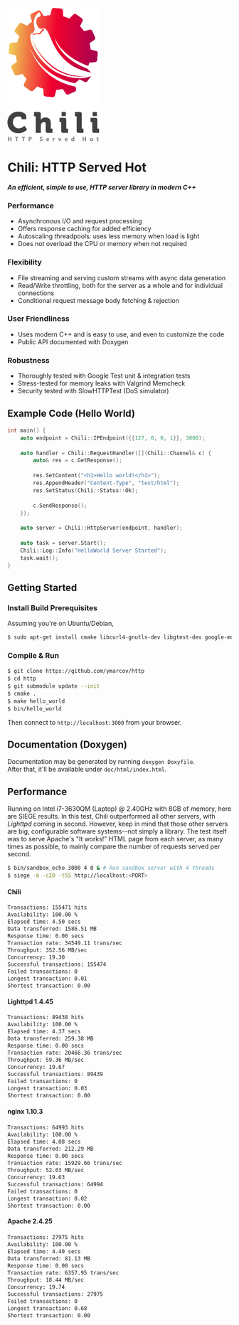![Logo](https://raw.githubusercontent.com/ymarcov/Chili/master/logo.png)

# Chili: HTTP Served Hot

***An efficient, simple to use, HTTP server library in modern C++***

### Performance
- Asynchronous I/O and request processing
- Offers response caching for added efficiency
- Autoscaling threadpools: uses less memory when load is light
- Does not overload the CPU or memory when not required

### Flexibility
- File streaming and serving custom streams with async data generation
- Read/Write throttling, both for the server as a whole and for individual connections
- Conditional request message body fetching & rejection

### User Friendliness
- Uses modern C++ and is easy to use, and even to customize the code
- Public API documented with Doxygen

### Robustness
- Thoroughly tested with Google Test unit & integration tests
- Stress-tested for memory leaks with Valgrind Memcheck
- Security tested with SlowHTTPTest (DoS simulator)

## Example Code (Hello World)

```c++
int main() {
    auto endpoint = Chili::IPEndpoint({{127, 0, 0, 1}}, 3000);

    auto handler = Chili::RequestHandler([](Chili::Channel& c) {
        auto& res = c.GetResponse();

        res.SetContent("<h1>Hello world!</h1>");
        res.AppendHeader("Content-Type", "text/html");
        res.SetStatus(Chili::Status::Ok);

        c.SendResponse();
    });

    auto server = Chili::HttpServer(endpoint, handler);

    auto task = server.Start();
    Chili::Log::Info("HelloWorld Server Started");
    task.wait();
}
```

## Getting Started
### Install Build Prerequisites
Assuming you're on Ubuntu/Debian,

```bash
$ sudo apt-get install cmake libcurl4-gnutls-dev libgtest-dev google-mock libunwind-dev
```
### Compile & Run

```bash
$ git clone https://github.com/ymarcov/http
$ cd http
$ git submodule update --init
$ cmake .
$ make hello_world
$ bin/hello_world
```

Then connect to `http://localhost:3000` from your browser.

## Documentation (Doxygen)
Documentation may be generated by running ```doxygen Doxyfile```. \
After that, it'll be available under `doc/html/index.html`.

## Performance
Running on Intel i7-3630QM (Laptop) @ 2.40GHz with 8GB of memory, here are SIEGE results. In this test, Chili outperformed all other servers, with *Lighttpd* coming in second. However, keep in mind that those other servers are big, configurable software systems--not simply a library. The test itself was to serve Apache's "It works!" HTML page from each server, as many times as possible, to mainly compare the number of requests served per second.

```bash
$ bin/sandbox_echo 3000 4 0 & # Run sandbox server with 4 threads
$ siege -b -c20 -t5S http://localhost:<PORT>
```

#### Chili

```
Transactions: 155471 hits
Availability: 100.00 %
Elapsed time: 4.50 secs
Data transferred: 1586.51 MB
Response time: 0.00 secs
Transaction rate: 34549.11 trans/sec
Throughput: 352.56 MB/sec
Concurrency: 19.30
Successful transactions: 155474
Failed transactions: 0
Longest transaction: 0.01
Shortest transaction: 0.00
```

#### Lighttpd 1.4.45
```
Transactions: 89438 hits
Availability: 100.00 %
Elapsed time: 4.37 secs
Data transferred: 259.38 MB
Response time: 0.00 secs
Transaction rate: 20466.36 trans/sec
Throughput: 59.36 MB/sec
Concurrency: 19.67
Successful transactions: 89439
Failed transactions: 0
Longest transaction: 0.03
Shortest transaction: 0.00
```

#### nginx 1.10.3

```
Transactions: 64993 hits
Availability: 100.00 %
Elapsed time: 4.08 secs
Data transferred: 212.29 MB
Response time: 0.00 secs
Transaction rate: 15929.66 trans/sec
Throughput: 52.03 MB/sec
Concurrency: 19.63
Successful transactions: 64994
Failed transactions: 0
Longest transaction: 0.02
Shortest transaction: 0.00
```

#### Apache 2.4.25

```
Transactions: 27975 hits
Availability: 100.00 %
Elapsed time: 4.40 secs
Data transferred: 81.13 MB
Response time: 0.00 secs
Transaction rate: 6357.95 trans/sec
Throughput: 18.44 MB/sec
Concurrency: 19.74
Successful transactions: 27975
Failed transactions: 0
Longest transaction: 0.68
Shortest transaction: 0.00
```
